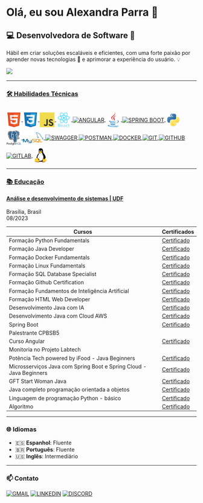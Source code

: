 # Olá, eu sou Alexandra Parra 👋

## 💻 Desenvolvedora de Software 🌟
<p>Hábil em criar soluções escaláveis e eficientes, com uma forte paixão por aprender novas tecnologias 🌱 e aprimorar a experiência do usuário. 💡</p>
<div>
  <a href="https://github.com/AlexandraParra">
  <img height="180em" src="https://github-readme-stats.vercel.app/api/top-langs/?username=AlexandraParra&layout=compact&langs_count=7&theme=tokyonight"/>
</div>

---
### 🛠️ Habilidades Técnicas
<div style="display: inline_block"><br>
  <img align="center" alt="HTML" title="HTML" width="40" src="https://raw.githubusercontent.com/devicons/devicon/master/icons/html5/html5-original.svg">
  <img align="center" alt="CSS" title="CSS" width="40" src="https://raw.githubusercontent.com/devicons/devicon/master/icons/css3/css3-original.svg">
  <img align="center" alt="JS" title="JS" width="40" src="https://raw.githubusercontent.com/devicons/devicon/master/icons/javascript/javascript-original.svg">
  <img align="center" alt="REACT JS" title="REACT JS" width="40" src="https://raw.githubusercontent.com/devicons/devicon/master/icons/react/react-original-wordmark.svg">
  <img align="center" alt="ANGULAR" title="ANGULAR" width="50" src="https://camo.githubusercontent.com/8886130b3d8aba95dbdd7c4f9a41029606424cc06d1873c1ced87dd55a222fef/68747470733a2f2f616e67756c61722e696f2f6173736574732f696d616765732f6c6f676f732f616e67756c61722f616e67756c61722e737667">
  <img align="center" alt="JAVA" title="JAVA" width="40" src="https://raw.githubusercontent.com/devicons/devicon/master/icons/java/java-original.svg">
  <img align="center" alt="SPRING BOOT" title="SPRING BOOT" width="40" src="https://img.icons8.com/color/480w/spring-logo.png">
  <img align="center" alt="PYTHON" title="PYTHON" width="40" src="https://github.com/devicons/devicon/raw/master/icons/python/python-original.svg">
  <img align="center" alt="POSTGRESQL" title="POSTGRESQL" width="40" src="https://raw.githubusercontent.com/devicons/devicon/master/icons/postgresql/postgresql-original-wordmark.svg">
  <img align="center" alt="MYSQL" title="MYSQL" width="55" src="https://raw.githubusercontent.com/devicons/devicon/master/icons/mysql/mysql-original-wordmark.svg">
  <img align="center" alt="SWAGGER" title="SWAGGER" width="40" src="https://static-00.iconduck.com/assets.00/swagger-icon-1024x1024-09037v1r.png">
  <img align="center" alt="POSTMAN" title="POSTMAN" width="40" src="https://camo.githubusercontent.com/a13ca5b988ada41839ebe4f88455e63419a1b56fcb5eda207794cd1649a61d2c/68747470733a2f2f7777772e766563746f726c6f676f2e7a6f6e652f6c6f676f732f676574706f73746d616e2f676574706f73746d616e2d69636f6e2e737667">
  <img align="center" alt="DOCKER" title="DOCKER" width="50" src="https://camo.githubusercontent.com/15fb6fc78b02b700c88462610068c62a1d666ba11d01a8c4dfef797490f80ac0/68747470733a2f2f63646e2e6a7364656c6976722e6e65742f67682f64657669636f6e732f64657669636f6e2f69636f6e732f646f636b65722f646f636b65722d6f726967696e616c2d776f72646d61726b2e737667">
  <img align="center" alt="GIT" title="GIT" width="40" src="https://camo.githubusercontent.com/fcafa5ebc1f5f789ae7d012a3ecd8fe7bda49516591caf7c37698f764165d880/68747470733a2f2f7777772e766563746f726c6f676f2e7a6f6e652f6c6f676f732f6769742d73636d2f6769742d73636d2d69636f6e2e737667">
  <img align="center" alt="GITHUB" title="GITHUB" width="55" src="https://user-images.githubusercontent.com/25181517/192108374-8da61ba1-99ec-41d7-80b8-fb2f7c0a4948.png">
  <img align="center" alt="GITLAB" title="GITLAB" width="55" src="https://cdn4.iconfinder.com/data/icons/logos-and-brands/512/144_Gitlab_logo_logos-512.png">
  <img align="center" alt="LINUX" title="LINUX" width="40" src="https://raw.githubusercontent.com/devicons/devicon/master/icons/linux/linux-original.svg">
</div>

---
### 📚 Educação

#### Análise e desenvolvimento de sistemas | [UDF](https://www.udf.edu.br/)
Brasília, Brasil  
08/2023

| Cursos | Certificados |
|------- |------------- |
|Formação Python Fundamentals | [Certificado](https://hermes.dio.me/certificates/DQXPZMUF.pdf)|
|Formação Java Developer | [Certificado](https://hermes.dio.me/certificates/3IKJN9YN.pdf)|
|Formação Docker Fundamentals | [Certificado](https://hermes.dio.me/certificates/ECEARQG4.pdf)|
|Formação Linux Fundamentals | [Certificado](https://hermes.dio.me/certificates/V0TXF3KO.pdf)|
|Formação SQL Database Specialist | [Certificado](https://hermes.dio.me/certificates/E1KSFHZO.pdf)|
|Formação Github Certification | [Certificado](https://hermes.dio.me/certificates/IIT5E9D7.pdf)|
|Formação Fundamentos de Inteligência Artificial | [Certificado](https://hermes.dio.me/certificates/GRZ1GTBP.pdf)|
|Formação HTML Web Developer | [Certificado](https://hermes.dio.me/certificates/XOJNCICL.pdf)|
|Desenvolvimento Java com IA | [Certificado](https://hermes.dio.me/certificates/SQW8VSX2.pdf)|
|Desenvolvimento Java com Cloud AWS | [Certificado](https://hermes.dio.me/certificates/1D01487A.pdf)|
|Spring Boot | [Certificado](https://hermes.dio.me/certificates/BDD878D7.pdf)|
|Palestrante CPBSB5 | |
|Curso Angular | [Certificado](https://www.udemy.com/certificate/UC-318d5d88-f406-42ad-8b9e-74f55565c273/)|
|Monitoria no Projeto Labtech | |
|Potência Tech powered by iFood - Java Beginners | [Certificado](https://hermes.dio.me/certificates/85818D21.pdf)|
|Microsserviços Java com Spring Boot e Spring Cloud - Java Beginners | [Certificado](https://www.udemy.com/certificate/UC-e375ed2e-0795-413d-807f-a5351081f450/)|
|GFT Start Woman Java | [Certificado](https://hermes.dio.me/certificates/0A87E1CD.pdf)|
|Java completo programação orientada a objetos | [Certificado](https://www.udemy.com/certificate/UC-ea85f396-6e53-4d23-944e-2b0499c080bb/)|
|Linguagem de programação Python - básico | [Certificado](https://lms.ev.org.br/mpls/Web/Portal/Main/Home.aspx)|
|Algoritmo | [Certificado](https://www.cursoemvideo.com/validacao-de-certificado/?codigo=41BA7-6297-3)|

---

### 🌐 Idiomas

- 🇪🇸 **Espanhol**: Fluente
- 🇧🇷 **Português**: Fluente
- 🇺🇸 **Inglês**: Intermediário

---

### 📫 Contato

<div>
  <a href = "mailto:diana00suarez@gmail.com"><img alt="GMAIL" title="GMAIL" width="40" src="https://upload.wikimedia.org/wikipedia/commons/thumb/7/7e/Gmail_icon_%282020%29.svg/1280px-Gmail_icon_%282020%29.svg.png"/></a>
  <a href="https://www.linkedin.com/in/alexandrampr" target="_blank"><img alt="LINKEDIN" title="LINKEDIN" width="40" src="https://raw.githubusercontent.com/rahuldkjain/github-profile-readme-generator/master/src/images/icons/Social/linked-in-alt.svg"/></a>
  <a href = "https://discord.com/channels/alexandraparra"><img alt="DISCORD" title="DISCORD" width="40" src="https://cdn.prod.website-files.com/6257adef93867e50d84d30e2/636e0a6a49cf127bf92de1e2_icon_clyde_blurple_RGB.png"/></a>
</div>
